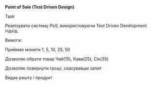 **Point of Sale (Test Driven Design)**

Task

Реалізувати систему PoS, використовуючи Test Driven Development підхід.

Вимоги:

Приймає монети 1, 5, 10, 25, 50

Дозволяє обрати товар Чай(15), Кава(25), Сік(35)

Дозволяє повернути гроші, скасувавши запит

Видає решту і продукт
